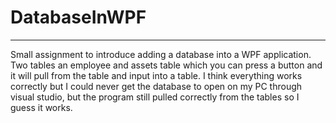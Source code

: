 # DatabaseInWPF
________________________________________________

Small assignment to introduce adding a database into a WPF application.
Two tables an employee and assets table which you can press a button and 
it will pull from the table and input into a table. I think everything 
works correctly but I could never get the database to open on my PC through
visual studio, but the program still pulled correctly from the tables so
I guess it works.
